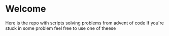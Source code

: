 # Welcome

Here is the repo with scripts solving problems from advent of code
If you're stuck in some problem feel free to use one of theese
